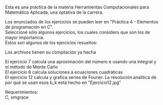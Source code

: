 Esta es una práctica de la materia Herramientas Computacionales para Matemática Aplicada, una optativa de la carrera.

Los enunciados de los ejercicios se pueden leer en "Práctica 4 - Elementos de programación en C".<br>
Seleccioné sólo algunos ejercicios, los cuales considero que son los de mayor importancia.<br>
Estos son algunos de los ejercicios resueltos:

Los archivos tienen su compilación ya hecha

El ejercicio 7 calcula una aproximación del número e usando una integral y el método de Monte Carlo<br>
El ejercicio 8 calcula soluciones a ecuaciones cuadráticas<br>
El ejercicio 12 calcula y grafica series de Fourier. La resolución analítica de por qué se usan esos b_k está hecho en "Ejercicio12.jpg"<br>

Requerimientos:<br>
C, xmgrace
